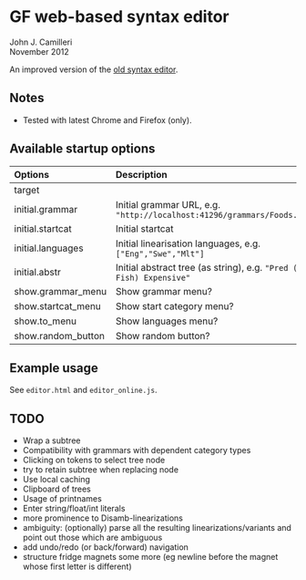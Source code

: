 # GF web-based syntax editor

John J. Camilleri  
November 2012

An improved version of the [old syntax editor][1].

[1]:http://www.grammaticalframework.org/~meza/restWiki/editor.html

## Notes

- Tested with latest Chrome and Firefox (only).

## Available startup options

|Options|Description|Default|
|:------|:----------|:------|
|target |           |"editor"|
|initial.grammar|Initial grammar URL, e.g. `"http://localhost:41296/grammars/Foods.pgf"`|-|
|initial.startcat|Initial startcat|-|
|initial.languages|Initial linearisation languages, e.g. `["Eng","Swe","Mlt"]`|-|
|initial.abstr|Initial abstract tree (as string), e.g. `"Pred (That Fish) Expensive"`|-|
|show.grammar_menu|Show grammar menu?|true|
|show.startcat_menu|Show start category menu?|true|
|show.to_menu|Show languages menu?|true|
|show.random_button|Show random button?|true|

## Example usage

See `editor.html` and `editor_online.js`.

## TODO

- Wrap a subtree
- Compatibility with grammars with dependent category types
- Clicking on tokens to select tree node
- try to retain subtree when replacing node
- Use local caching
- Clipboard of trees
- Usage of printnames
- Enter string/float/int literals
- more prominence to Disamb-linearizations
- ambiguity: (optionally) parse all the resulting linearizations/variants and point out those which are ambiguous
- add undo/redo (or back/forward) navigation
- structure fridge magnets some more (eg newline before the magnet whose first letter is different)
